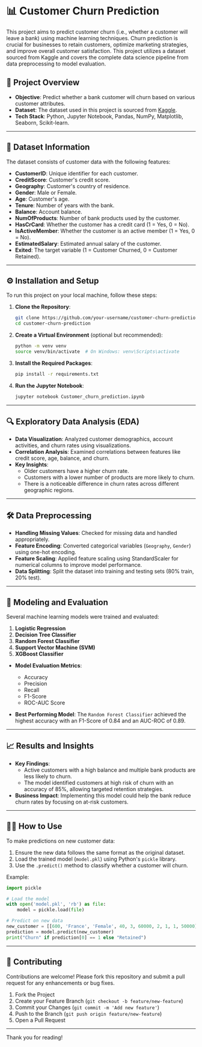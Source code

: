 

# 📊 Customer Churn Prediction

This project aims to predict customer churn (i.e., whether a customer will leave a bank) using machine learning techniques. Churn prediction is crucial for businesses to retain customers, optimize marketing strategies, and improve overall customer satisfaction. This project utilizes a dataset sourced from Kaggle and covers the complete data science pipeline from data preprocessing to model evaluation.

## 🚀 Project Overview

- **Objective**: Predict whether a bank customer will churn based on various customer attributes.
- **Dataset**: The dataset used in this project is sourced from [Kaggle](https://www.kaggle.com/adammaus/predicting-churn-for-bank-customers?select=Churn_Modelling.csv).
- **Tech Stack**: Python, Jupyter Notebook, Pandas, NumPy, Matplotlib, Seaborn, Scikit-learn.

---

## 📂 Dataset Information

The dataset consists of customer data with the following features:
- **CustomerID**: Unique identifier for each customer.
- **CreditScore**: Customer's credit score.
- **Geography**: Customer's country of residence.
- **Gender**: Male or Female.
- **Age**: Customer's age.
- **Tenure**: Number of years with the bank.
- **Balance**: Account balance.
- **NumOfProducts**: Number of bank products used by the customer.
- **HasCrCard**: Whether the customer has a credit card (1 = Yes, 0 = No).
- **IsActiveMember**: Whether the customer is an active member (1 = Yes, 0 = No).
- **EstimatedSalary**: Estimated annual salary of the customer.
- **Exited**: The target variable (1 = Customer Churned, 0 = Customer Retained).

---

## ⚙️ Installation and Setup

To run this project on your local machine, follow these steps:

1. **Clone the Repository**:
   ```bash
   git clone https://github.com/your-username/customer-churn-prediction.git
   cd customer-churn-prediction
   ```

2. **Create a Virtual Environment** (optional but recommended):
   ```bash
   python -m venv venv
   source venv/bin/activate  # On Windows: venv\Scripts\activate
   ```

3. **Install the Required Packages**:
   ```bash
   pip install -r requirements.txt
   ```

4. **Run the Jupyter Notebook**:
   ```bash
   jupyter notebook Customer_churn_prediction.ipynb
   ```

---

## 🔍 Exploratory Data Analysis (EDA)

- **Data Visualization**: Analyzed customer demographics, account activities, and churn rates using visualizations.
- **Correlation Analysis**: Examined correlations between features like credit score, age, balance, and churn.
- **Key Insights**:
  - Older customers have a higher churn rate.
  - Customers with a lower number of products are more likely to churn.
  - There is a noticeable difference in churn rates across different geographic regions.

---

## 🛠️ Data Preprocessing

- **Handling Missing Values**: Checked for missing data and handled appropriately.
- **Feature Encoding**: Converted categorical variables (`Geography`, `Gender`) using one-hot encoding.
- **Feature Scaling**: Applied feature scaling using StandardScaler for numerical columns to improve model performance.
- **Data Splitting**: Split the dataset into training and testing sets (80% train, 20% test).

---

## 🤖 Modeling and Evaluation

Several machine learning models were trained and evaluated:

1. **Logistic Regression**
2. **Decision Tree Classifier**
3. **Random Forest Classifier**
4. **Support Vector Machine (SVM)**
5. **XGBoost Classifier**

- **Model Evaluation Metrics**:
  - Accuracy
  - Precision
  - Recall
  - F1-Score
  - ROC-AUC Score

- **Best Performing Model**: The `Random Forest Classifier` achieved the highest accuracy with an F1-Score of 0.84 and an AUC-ROC of 0.89.

---

## 📈 Results and Insights

- **Key Findings**:
  - Active customers with a high balance and multiple bank products are less likely to churn.
  - The model identified customers at high risk of churn with an accuracy of 85%, allowing targeted retention strategies.
- **Business Impact**: Implementing this model could help the bank reduce churn rates by focusing on at-risk customers.

---

## 🧑‍💻 How to Use

To make predictions on new customer data:
1. Ensure the new data follows the same format as the original dataset.
2. Load the trained model (`model.pkl`) using Python's `pickle` library.
3. Use the `.predict()` method to classify whether a customer will churn.

Example:
```python
import pickle

# Load the model
with open('model.pkl', 'rb') as file:
    model = pickle.load(file)

# Predict on new data
new_customer = [[600, 'France', 'Female', 40, 3, 60000, 2, 1, 1, 50000]]
prediction = model.predict(new_customer)
print("Churn" if prediction[0] == 1 else "Retained")
```

---

## 🤝 Contributing

Contributions are welcome! Please fork this repository and submit a pull request for any enhancements or bug fixes.

1. Fork the Project
2. Create your Feature Branch (`git checkout -b feature/new-feature`)
3. Commit your Changes (`git commit -m 'Add new feature'`)
4. Push to the Branch (`git push origin feature/new-feature`)
5. Open a Pull Request

---

Thank you for reading!
